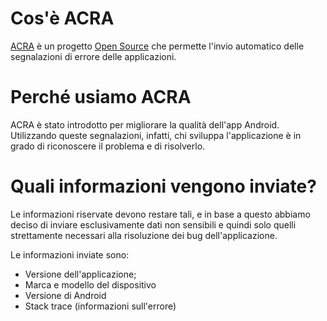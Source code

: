 # Cos'è ACRA #

[ACRA](http://acra.ch/) è un progetto [Open Source](http://it.wikipedia.org/wiki/Open_source) che permette l'invio automatico delle segnalazioni di errore delle applicazioni.

# Perché usiamo ACRA #

ACRA è stato introdotto per migliorare la qualità dell'app Android. Utilizzando queste segnalazioni, infatti, chi sviluppa l'applicazione è in grado di riconoscere il problema e di risolverlo.

# Quali informazioni vengono inviate? #

Le informazioni riservate devono restare tali, e in base a questo abbiamo deciso di inviare esclusivamente dati non sensibili e quindi solo quelli strettamente necessari alla risoluzione dei bug dell'applicazione.

Le informazioni inviate sono:
  * Versione dell'applicazione;
  * Marca e modello del dispositivo
  * Versione di Android
  * Stack trace (informazioni sull'errore)